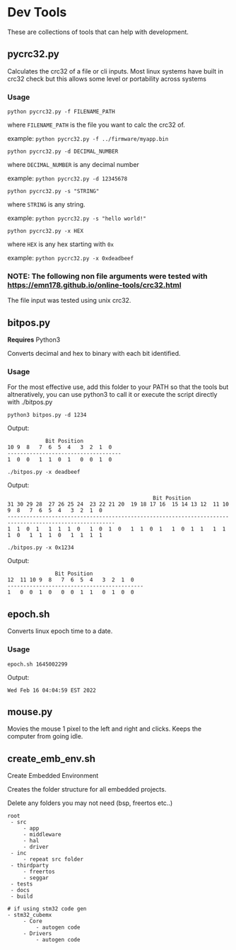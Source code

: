 # Dev Tools

These are collections of tools that can help with development.

## pycrc32.py

Calculates the crc32 of a file or cli inputs. Most linux systems have built in crc32 check but this allows some level or portability across systems 

### Usage
```
python pycrc32.py -f FILENAME_PATH
```

where `FILENAME_PATH` is the file you want to calc the crc32 of.

example: `python pycrc32.py -f ../firmware/myapp.bin`

```
python pycrc32.py -d DECIMAL_NUMBER
```
where `DECIMAL_NUMBER` is any decimal number

example: `python pycrc32.py -d 12345678`

```
python pycrc32.py -s "STRING"
```
where `STRING` is any string.

example: `python pycrc32.py -s "hello world!"`

```
python pycrc32.py -x HEX
```
where `HEX` is any hex starting with `0x`

example: `python pycrc32.py -x 0xdeadbeef`

### NOTE: The following non file arguments were tested with https://emn178.github.io/online-tools/crc32.html

The file input was tested using unix crc32.



## bitpos.py
**Requires** Python3

Converts decimal and hex to binary with each bit identified.

### Usage

For the most effective use, add this folder to your PATH so that the tools but altneratively, you can use python3 to call it or execute the script directly with ./bitpos.py

`python3 bitpos.py -d 1234`

Output:
```
            Bit Position            
10 9  8   7  6  5  4   3  2  1  0   
------------------------------------
1  0  0   1  1  0  1   0  0  1  0   
```

`./bitpos.py -x deadbeef`

Output:
```
                                              Bit Position                                              
31 30 29 28  27 26 25 24  23 22 21 20  19 18 17 16  15 14 13 12  11 10 9  8   7  6  5  4   3  2  1  0   
--------------------------------------------------------------------------------------------------------
1  1  0  1   1  1  1  0   1  0  1  0   1  1  0  1   1  0  1  1   1  1  1  0   1  1  1  0   1  1  1  1   
```

`./bitpos.py -x 0x1234`

Output:
```
               Bit Position                
12  11 10 9  8   7  6  5  4   3  2  1  0   
-------------------------------------------
1   0  0  1  0   0  0  1  1   0  1  0  0   
```


## epoch.sh
Converts linux epoch time to a date.

### Usage
`epoch.sh 1645002299`

Output:
```
Wed Feb 16 04:04:59 EST 2022
```

## mouse.py
Movies the mouse 1 pixel to the left and right and clicks. Keeps the computer from going idle.

## create_emb_env.sh
Create Embedded Environment

Creates the folder structure for all embedded projects.

Delete any folders you may not need (bsp, freertos etc..)

```
root
 - src
	 - app
	 - middleware
	 - hal
	 - driver
 - inc
	 - repeat src folder
 - thirdparty
	 - freertos 
	 - seggar
 - tests
 - docs
 - build

# if using stm32 code gen
- stm32_cubemx
	 - Core
		 - autogen code
	 - Drivers
		 - autogen code
```
